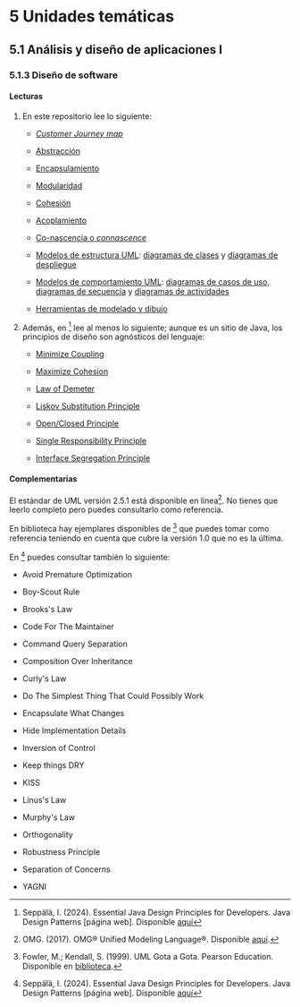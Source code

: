 # 5 Unidades temáticas

## 5.1 Análisis y diseño de aplicaciones I

### 5.1.3 Diseño de software

#### Lecturas

1. En este repositorio lee lo siguiente:

    * [*Customer Journey
      map*](/2_Tecnicas_y_herramientas/2_01_05_Customer_journey_map.md)

    * [Abstracción](/4_Conceptos/4_Abstraccion.md)

    * [Encapsulamiento](/4_Conceptos/4_Encapsulamiento.md)

    * [Modularidad](/4_Conceptos/4_Modularidad.md)

    * [Cohesión](/4_Conceptos/4_Cohesion.md)

    * [Acoplamiento](/4_Conceptos/4_Acoplamiento.md)

    * [Co-nascencia o *connascence*](/4_Conceptos/4_Connascence.md)

    * [Modelos de estructura
      UML](/2_Tecnicas_y_herramientas/2_03_.Modelos_de_estructura.md): [diagramas
      de clases](/2_Tecnicas_y_herramientas/2_03_01_Diagramas_de_clases_UML.md) y
      [diagramas de
      despliegue](/2_Tecnicas_y_herramientas/2_03_04_Diagramas_de_despliegue_UML.md)

    * [Modelos de comportamiento
      UML](/2_Tecnicas_y_herramientas/2_04_.Modelos_de_comportamiento.md):
      [diagramas de casos de
      uso](/2_Tecnicas_y_herramientas/2_04_02_Diagramas_de_casos_de_uso_UML.md),
      [diagramas de
      secuencia](/2_Tecnicas_y_herramientas/2_04_03_Diagramas_de_secuencia_UML.md)
      y [diagramas de
      actividades](/2_Tecnicas_y_herramientas/2_04_01_Diagramas_de_actividades_UML.md)

    * [Herramientas de modelado y
      dibujo](/2_Tecnicas_y_herramientas/2_11_Herramientas_modelado_y_dibujo.md)

2. Además, en [^1] lee al menos lo siguiente; aunque es un sitio de Java, los
   principios de diseño son agnósticos del lenguaje:

    * [Minimize
      Coupling](https://java-design-patterns.com/principles/#minimise-coupling)

    * [Maximize
      Cohesion](https://java-design-patterns.com/principles/#maximise-cohesion)

    * [Law of Demeter](https://java-design-patterns.com/principles/#law-of-demeter)

    * [Liskov Substitution
      Principle](https://java-design-patterns.com/principles/#liskov-substitution-principle)

    * [Open/Closed
      Principle](https://java-design-patterns.com/principles/#open-closed-principle)

    * [Single Responsibility
      Principle](https://java-design-patterns.com/principles/#single-responsibility-principle)

    * [Interface Segregation
      Principle](https://java-design-patterns.com/principles/#interface-segregation-principle)

[^1]: Seppälä, I. (2024). Essential Java Design Principles for Developers. Java
    Design Patterns [página web]. Disponible
    [aquí](https://java-design-patterns.com/principles/)

#### Complementarias

El estándar de UML versión 2.5.1 está disponible en línea[^2]. No tienes que
leerlo completo pero puedes consultarlo como referencia.

[^2]: OMG. (2017). OMG® Unified Modeling Language®. Disponible
    [aquí](https://www.omg.org/spec/UML/2.5.1/PDF).

En biblioteca hay ejemplares disponibles de [^3] que puedes tomar como
referencia teniendo en cuenta que cubre la versión 1.0 que no es la última.

<!-- TODO; Revisar referencias a UML Gota a Gota -->
[^3]: Fowler, M.; Kendall, S. (1999). UML Gota a Gota. Pearson Education.
    Disponible en
    [biblioteca](https://catalogo.ucu.edu.uy/cgi-bin/koha/opac-detail.pl?biblionumber=4511).

En [^1] puedes consultar también lo siguiente:

* Avoid Premature Optimization

* Boy-Scout Rule

* Brooks's Law

* Code For The Maintainer

* Command Query Separation

* Composition Over Inheritance

* Curly's Law

* Do The Simplest Thing That Could Possibly Work

* Encapsulate What Changes

* Hide Implementation Details

* Inversion of Control

* Keep things DRY

* KISS

* Linus's Law

* Murphy's Law

* Orthogonality

* Robustness Principle

* Separation of Concerns

* YAGNI

